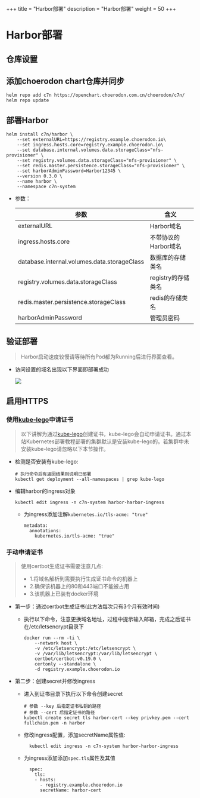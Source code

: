 +++
title = "Harbor部署"
description = "Harbor部署"
weight = 50
+++

# Harbor部署

## 仓库设置

## 添加choerodon chart仓库并同步

```
helm repo add c7n https://openchart.choerodon.com.cn/choerodon/c7n/
helm repo update
```

## 部署Harbor

```shell
helm install c7n/harbor \
    --set externalURL=https://registry.example.choerodon.io\
    --set ingress.hosts.core=registry.example.choerodon.io\
    --set database.internal.volumes.data.storageClass="nfs-provisioner" \
    --set registry.volumes.data.storageClass="nfs-provisioner" \
    --set redis.master.persistence.storageClass="nfs-provisioner" \
    --set harborAdminPassword=Harbor12345 \
    --version 0.3.0 \
    --name harbor \
    --namespace c7n-system
```

- 参数：

    参数 | 含义 
    --- |  --- 
    externalURL|Harbor域名
    ingress.hosts.core|不带协议的Harbor域名
    database.internal.volumes.data.storageClass|数据库的存储类名
    registry.volumes.data.storageClass|registry的存储类名
    redis.master.persistence.storageClass|redis的存储类名
    harborAdminPassword|管理员密码

## 验证部署

<blockquote class="note">
Harbor启动速度较慢请等待所有Pod都为Running后进行界面查看。
</blockquote>

- 访问设置的域名出现以下界面即部署成功

    ![](/docs/installation-configuration/image/harbor.png)

## 启用HTTPS

### 使用[kube-lego](https://github.com/jetstack/kube-lego)申请证书

<blockquote class="note">
以下讲解为通过<a href="https://github.com/jetstack/kube-lego" target="_blank">kube-lego</a>创建证书，kube-lego会自动申请证书。通过本站Kubernetes部署教程部署的集群默认是安装kube-lego的。若集群中未安装kube-lego请忽略以下本节操作。
</blockquote>

- 检测是否安装有kube-lego:

    ```
    # 执行命令后有返回结果则说明已部署
    kubectl get deployment --all-namespaces | grep kube-lego
    ```

- 编辑harbor的ingress对象

    ```
    kubectl edit ingress -n c7n-system harbor-harbor-ingress
    ```

    - 为ingress添加注解`kubernetes.io/tls-acme: "true"`

        ```
        metadata:
          annotations:
            kubernetes.io/tls-acme: "true"
        ```

### 手动申请证书

  <blockquote class="note">
  使用certbot生成证书需要注意几点:
  <ul>
  <li>1.将域名解析到需要执行生成证书命令的机器上</li>
  <li>2.确保该机器上的80和443端口不能被占用</li>
  <li>3.该机器上已装有docker环境</li>
  </ul>
  </blockquote>

- 第一步：通过certbot生成证书(此方法每次只有3个月有效时间)
    - 执行以下命令，注意更换域名地址，过程中提示输入邮箱，完成之后证书在/etc/letsencrypt目录下

        ```
        docker run --rm -ti \
            --network host \
            -v /etc/letsencrypt:/etc/letsencrypt \
            -v /var/lib/letsencrypt:/var/lib/letsencrypt \
            certbot/certbot:v0.19.0 \
            certonly --standalone \
            -d registry.example.choerodon.io
        ```

- 第二步：创建secret并修改ingress

    - 进入到证书目录下执行以下命令创建secret

        ```
        # 参数 --key 后指定证书私钥的路径
        # 参数 --cert 后指定证书的路径
        kubectl create secret tls harbor-cert --key privkey.pem --cert fullchain.pem -n harbor
        ```

    - 修改ingress配置，添加secretName属性值:

            kubectl edit ingress -n c7n-system harbor-harbor-ingress

    - 为ingress添加添加`spec.tls`属性及其值

            spec:
              tls:
              - hosts:
                - registry.example.choerodon.io
                secretName: harbor-cert